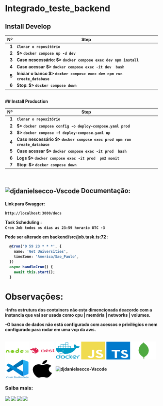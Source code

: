 # Integrado_teste_backend
## <b> Install Develop


| Nº | Step  |
| ---: | ---------- |
|    1 | `Clonar o repositório `|
|    2 | $>   `docker compose up -d dev`   |
|    3 | Caso nescessário: $>  `docker compose exec dev npm install`        |
|    4 | Caso acessar $>  `docker compose exec -it dev  bash`        |
|    5 | Iniciar o banco $>  `docker compose exec dev npm run create_database`        |
|    6 | Stop: $>  `docker compose down`        |
<br>
## <b> Install Production


| Nº | Step  |
| ---: | ---------- |
|    1 | `Clonar o repositório `|
|    2 | $>   `docker compose config -o deploy-compose.yaml prod`   |
|    3 | $>  `docker compose -f deploy-compose.yaml up `        |
|    4 | Caso nescessário $>  `docker compose exec prod npm run create_database`        |
|    5 | Caso acessar $>  `docker compose exec -it prod  bash`        |
|    6 | Logs $>  `docker compose exec -it prod  pm2 monit`        |
|    7 |Stop: $>  `docker compose down`  
  
<br>

##  <div><p> <img align="center" alt="djdanielsecco-Vscode" height="20" width="" src="https://avatars.githubusercontent.com/u/7658037?s=200&v=4">   <b> Documentação: </b></p></div>

Link para Swagger:
```
http://localhost:3000/docs
```

Task Scheduling :
<br>
`
Cron Job todos os dias as 23:59 horario UTC -3
`

Pode ser alterado em backend/src/job.task.ts:72 :
``` ts 
  @Cron('0 59 23 * * *', {
    name: 'Get Universities',
    timeZone: 'America/Sao_Paulo',
  })
  async handleCron() {
    await this.start();
  }
```
# Observações:
-Infra estrutura dos containers não esta dimencionada deacordo com a instancia que vai ser usada como cpu | memória | networks | volumes. 

-O banco de dados não está configurado com acessos e privilégios e nem configurado para rodar em uma vcp da aws.


<div style="display: inline_block"><br>
  <img align="center" alt="djdanielsecco-Node" height="60" width="80" src="https://raw.githubusercontent.com/devicons/devicon/master/icons/nodejs/nodejs-plain-wordmark.svg">
  <img align="center" alt="djdanielsecco-Node" height="60" width="80" src="https://raw.githubusercontent.com/devicons/devicon/master/icons/nestjs/nestjs-plain-wordmark.svg">
  <img align="center" alt="djdanielsecco-Node" height="60" width="80" src="https://raw.githubusercontent.com/devicons/devicon/master/icons/docker/docker-plain-wordmark.svg">
  <img align="center" alt="djdanielsecco-Js" height="60" width="80" src="https://raw.githubusercontent.com/devicons/devicon/master/icons/javascript/javascript-plain.svg">
  <img align="center" alt="djdanielsecco-Ts" height="60" width="80" src="https://raw.githubusercontent.com/devicons/devicon/master/icons/typescript/typescript-plain.svg">
  <img align="center" alt="djdanielsecco-Ts" height="60" width="80" src="https://raw.githubusercontent.com/devicons/devicon/master/icons/mongodb/mongodb-plain.svg">
  <img align="center" alt="djdanielsecco-Vscode" height="60" width="80" src="https://raw.githubusercontent.com/devicons/devicon/master/icons/vscode/vscode-original-wordmark.svg">
  <img align="center" alt="djdanielsecco-Vscode" height="60" width="80" src="https://raw.githubusercontent.com/devicons/devicon/master/icons/apple/apple-original.svg">
  <img align="center" alt="djdanielsecco-Vscode" height="60" width="" src="https://avatars.githubusercontent.com/u/7658037?s=200&v=4">
</div>

 ### Saiba mais:
<div> 
   <a href="https://www.linkedin.com/in/daniel-secco-zanotto-5932b532/" target="_blank"><img src="https://img.shields.io/badge/-LinkedIn-%230077B5?style=for-the-badge&logo=linkedin&logoColor=white" target="_blank"></a> 
  <a href = "mailto: djdanielsecco1@gmail.com"><img src="https://img.shields.io/badge/-Gmail-%23333?style=for-the-badge&logo=gmail&logoColor=white" target="_blank"></a>
  <a href="https://instagram.com/djdanielseccooficial" target="_blank"><img src="https://img.shields.io/badge/-Instagram-%23E4405F?style=for-the-badge&logo=instagram&logoColor=white" target="_blank"></a>
 <a href="https://twitter.com/djdanielsecco" target="_blank"><img src="https://img.shields.io/badge/Twitter-1DA1F2?style=for-the-badge&logo=twitter&logoColor=white" target="_blank"></a>


 
</div>

 
